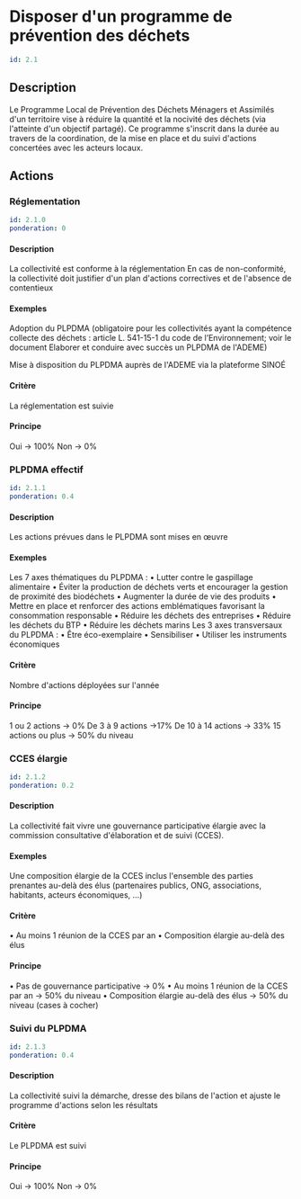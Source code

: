# Disposer d'un programme de prévention des déchets
```yaml
id: 2.1
```
## Description
Le Programme Local de Prévention des Déchets Ménagers et Assimilés d'un territoire vise à réduire la quantité et la nocivité des déchets (via l'atteinte d'un objectif partagé). Ce programme s'inscrit dans la durée au travers de la coordination, de la mise en place et du suivi d'actions concertées avec les acteurs locaux.

## Actions
### Réglementation
```yaml
id: 2.1.0
ponderation: 0
```
#### Description
La collectivité est conforme à la réglementation
En cas de non-conformité, la collectivité doit justifier d'un plan d'actions correctives et de l'absence de contentieux

#### Exemples
Adoption du PLPDMA (obligatoire pour les collectivités ayant la compétence collecte des déchets : article L. 541-15-1 du code de l’Environnement; voir le document Elaborer et conduire avec succès un PLPDMA de l'ADEME)

Mise à disposition du PLPDMA auprès de l'ADEME via la plateforme SINOÉ

#### Critère
La réglementation est suivie

#### Principe
Oui → 100%
Non → 0%


### PLPDMA effectif
```yaml
id: 2.1.1
ponderation: 0.4
```
#### Description
Les actions prévues dans le PLPDMA sont mises en œuvre

#### Exemples
Les 7 axes thématiques du PLPDMA :
• Lutter contre le gaspillage alimentaire
• Éviter la production de déchets verts et encourager la gestion de proximité des biodéchets
• Augmenter la durée de vie des produits
• Mettre en place et renforcer des actions emblématiques favorisant la consommation responsable
• Réduire les déchets des entreprises
• Réduire les déchets du BTP
• Réduire les déchets marins
Les 3 axes transversaux du PLPDMA :
• Être éco-exemplaire
• Sensibiliser
• Utiliser les instruments économiques

#### Critère
Nombre d'actions déployées sur l'année

#### Principe
1 ou 2 actions → 0%
De 3 à 9 actions →17%
De 10 à 14 actions → 33%
15 actions ou plus → 50% du niveau


### CCES élargie
```yaml
id: 2.1.2
ponderation: 0.2
```
#### Description
La collectivité fait vivre une gouvernance participative élargie avec la commission consultative d'élaboration et de suivi (CCES).

#### Exemples
Une composition élargie de la CCES inclus l'ensemble des parties prenantes au-delà des élus (partenaires publics, ONG, associations, habitants, acteurs économiques, …)

#### Critère
• Au moins 1 réunion de la CCES par an
• Composition élargie au-delà des élus

#### Principe
• Pas de gouvernance participative → 0%
• Au moins 1 réunion de la CCES par an → 50% du niveau 
• Composition élargie au-delà des élus → 50% du niveau
(cases à cocher)


### Suivi du PLPDMA
```yaml
id: 2.1.3
ponderation: 0.4
```
#### Description
La collectivité suivi la démarche, dresse des bilans de l'action et ajuste le programme d'actions selon les résultats

#### Critère
Le PLPDMA est suivi

#### Principe
Oui → 100%
Non → 0%


